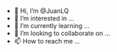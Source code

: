- 👋 Hi, I’m @JuanLQ
- 👀 I’m interested in ...
- 🌱 I’m currently learning ...
- 💞️ I’m looking to collaborate on ...
- 📫 How to reach me ...

<!---
JuanLQ/JuanLQ is a ✨ special ✨ repository because its `README.md` (this file) appears on your GitHub profile.
You can click the Preview link to take a look at your changes.
--->
